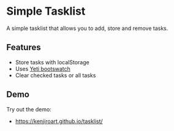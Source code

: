 # Simple Tasklist
A simple tasklist that allows you to add, store and remove tasks.

## Features
* Store tasks with localStorage
* Uses <a href="https://bootswatch.com/yeti/" target="_blank">Yeti bootswatch</a>
* Clear checked tasks or all tasks

## Demo
Try out the demo:
* <a href="https://kenjiroart.github.io/tasklist/" target="_blank">https://kenjiroart.github.io/tasklist/</a>